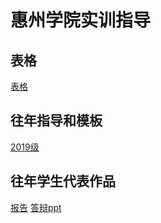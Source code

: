 # 惠州学院实训指导

## 表格
[表格](./表格)

## 往年指导和模板
[2019级](./2019级实训/模板)

## 往年学生代表作品
[报告](./报告)
[答辩ppt](./答辩ppt)